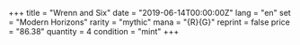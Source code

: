 +++
title = "Wrenn and Six"
date = "2019-06-14T00:00:00Z"
lang = "en"
set = "Modern Horizons"
rarity = "mythic"
mana = "{R}{G}"
reprint = false
price = "86.38"
quantity = 4
condition = "mint"
+++
